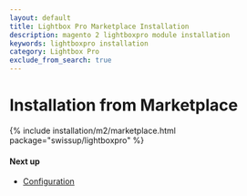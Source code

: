 ```yaml
---
layout: default
title: Lightbox Pro Marketplace Installation
description: magento 2 lightboxpro module installation
keywords: lightboxpro installation
category: Lightbox Pro
exclude_from_search: true
---
```


# Installation from Marketplace

{% include installation/m2/marketplace.html package="swissup/lightboxpro" %}

#### Next up

 -  [Configuration](/m2/extensions/lightboxpro/configuration)
